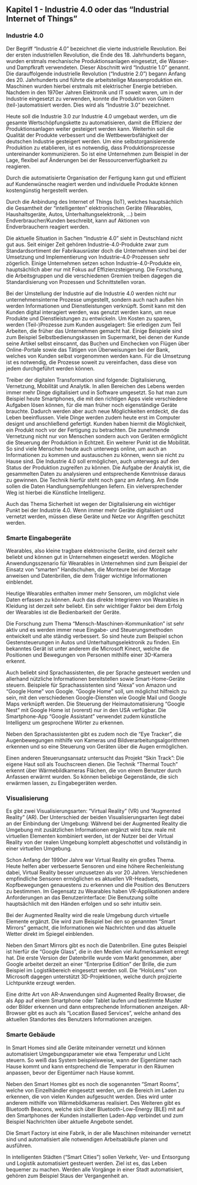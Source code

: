 ## Kapitel 1 - Industrie 4.0 oder das “Industrial Internet of Things”
### Industrie 4.0
Der Begriff “Industrie 4.0” bezeichnet die vierte industrielle Revolution. Bei der ersten industriellen Revolution, die Ende des 18. Jahrhunderts begann, wurden erstmals mechanische Produktionsanlagen eingesetzt, die Wasser- und Dampfkraft verwendeten. Dieser Abschnitt wird “Industrie 1.0” genannt. Die darauffolgende industrielle Revolution (“Industrie 2.0”) begann Anfang des 20. Jahrhunderts und führte die arbeitsteilige Massenproduktion ein. Maschinen wurden hierbei erstmals mit elektrischer Energie betrieben. Nachdem in den 1970er Jahren Elektronik und IT soweit waren, um in der Industrie eingesetzt zu verwenden, konnte die Produktion von Gütern (teil-)automatisiert werden. Dies wird als “Industrie 3.0” bezeichnet.

Heute soll die Industrie 3.0 zur Industrie 4.0 umgebaut werden, um
die gesamte Wertschöpfungskette zu automatisieren, damit die Effizienz der Produktionsanlagen weiter gesteigert werden kann. Weiterhin soll die Qualität der Produkte verbessert und die Wettbewerbsfähigkeit der deutschen Industrie gesteigert werden.
Um eine selbstorganisierende Produktion zu etablieren, ist es notwendig, dass Produktionsprozesse untereinander kommunizieren. So ist eine Unternehmen zum Beispiel in der Lage, flexibel auf Änderungen bei der Ressourcenverfügbarkeit zu reagieren.

Durch die automatisierte Organisation der Fertigung kann gut und effizient auf Kundenwünsche reagiert werden und individuelle Produkte können kostengünstig hergestellt werden.

Durch die Anbindung des Internet of Things (IoT), welches hauptsächlich die Gesamtheit der “intelligenten” elektronischen Geräte (Wearables, Haushaltsgeräte, Autos, Unterhaltungselektronik, ...) beim Endverbraucher/Kunden beschreibt, kann auf Aktionen von Endverbrauchern reagiert werden.

Die aktuelle Situation in Sachen “Industrie 4.0” sieht in Deutschland nicht gut aus. Seit einiger Zeit gehören Industrie-4.0-Produkte zwar zum Standardsortiment der Fabrikausrüster doch die Unternehmen sind bei der Umsetzung und Implementierung von Industrie-4.0-Prozessen sehr zögerlich. Einige Unternehmen setzen schon Industrie-4.0-Produkte ein, hauptsächlich aber nur mit Fokus auf Effizienzsteigerung. Die Forschung, die Arbeitsgruppen und die verschiedenen Gremien treiben dagegen die Standardisierung von Prozessen und Schnittstellen voran.

Bei der Umstellung der Industrie auf die Industrie 4.0 werden nicht nur unternehmensinterne Prozesse umgestellt, sondern auch nach außen hin werden Informationen und Dienstleistungen verknüpft. Somit kann mit den Kunden digital interagiert werden, was genutzt werden kann, um neue Produkte und Dienstleistungen zu entwickeln. Um Kosten zu sparen, werden (Teil-)Prozesse zum Kunden ausgelagert: Sie erledigen zum Teil Arbeiten, die früher das Unternehmen gemacht hat. Einige Beispiele sind zum Beispiel Selbstbedienungskassen im Supermarkt, bei denen der Kunde seine Artikel selbst einscannt, das Buchen und Einchecken von Flügen über Online-Portale sowie das Tätigen von Überweisungen bei der Bank, welches von Kunden selbst vorgenommen werden kann.
Für die Umsetzung ist es notwendig, die Prozesse soweit zu vereinfachen, dass diese von jedem durchgeführt werden können.

Treiber der digitalen Transformation sind folgende: Digitalisierung, Vernetzung, Mobilität und Analytik. In allen Bereichen des Lebens werden immer mehr Dinge digitalisiert und in Software umgesetzt. So hat man zum Beispiel heute Smartphones, die mit den richtigen Apps viele verschiedene Aufgaben lösen können, für die man früher noch eigenständige Geräte brauchte. Dadurch werden aber auch neue Möglichkeiten entdeckt, die das Leben beeinflussen. Viele Dinge werden zudem heute erst im Computer designt und anschließend gefertigt. Kunden haben hiermit die Möglichkeit, ein Produkt noch vor der Fertigung zu betrachten.
Die zunehmende Vernetzung nicht nur von Menschen sondern auch von Geräten ermöglicht die Steuerung der Produktion in Echtzeit. Ein weiterer Punkt ist die Mobilität. So sind viele Menschen heute auch unterwegs online, um auch an Informationen zu kommen und austauschen zu können, wenn sie nicht zu Hause sind. Die Industrie 4.0 soll ermöglichen, auch unterwegs auf den Status der Produktion zugreifen zu können.
Die Aufgabe der Analytik ist, die gesammelten Daten zu analysieren und entsprechende Kenntnisse daraus zu gewinnen. Die Technik hierfür steht noch ganz am Anfang. Am Ende sollen die Daten Handlungsempfehlungen liefern. Ein vielversprechender Weg ist hierbei die Künstliche Intelligenz.

Auch das Thema Sicherheit ist wegen der Digitalisierung ein wichtiger Punkt bei der Industrie 4.0. Wenn immer mehr Geräte digitalisiert und vernetzt werden, müssen diese Geräte und Netze vor Angriffen geschützt werden.

### Smarte Eingabegeräte
Wearables, also kleine tragbare elektronische Geräte, sind derzeit sehr beliebt und können gut in Unternehmen eingesetzt werden. Mögliche Anwendungsszenario für Wearables in Unternehmen sind zum Beispiel der Einsatz von “smarten” Handschuhen, die Monteure bei der Montage anweisen und Datenbrillen, die dem Träger wichtige Informationen einblendet.

Heutige Wearables enthalten immer mehr Sensoren, um möglichst viele Daten erfassen zu können. Auch das direkte Integrieren von Wearables in Kleidung ist derzeit sehr beliebt.
Ein sehr wichtiger Faktor bei dem Erfolg der Wearables ist die Bedienbarkeit der Geräte.

Die Forschung zum Thema “Mensch-Maschinen-Kommunikation” ist sehr aktiv und es werden immer neue Eingabe- und Steuerungsmethoden entwickelt und alte ständig verbessert. So sind heute zum Beispiel schon Gestensteuerungen in Autos und Unterhaltungselektronik zu finden. Ein bekanntes Gerät ist unter anderem die Microsoft Kinect, welche die Positionen und Bewegungen von Personen mithilfe einer 3D-Kamera erkennt.

Auch beliebt sind Sprachassistenten, die per Sprache gesteuert werden und allerhand nützliche Informationen bereitstellen sowie Smart-Home-Geräte steuern. Beispiele für Sprachassistenten sind “Alexa” von Amazon und “Google Home” von Google.
“Google Home” soll, um möglichst hilfreich zu sein, mit den verschiedenen Google-Diensten wie Google Mail und Google Maps verknüpft werden. Die Steuerung der Heimautomatisierung “Google Nest” mit Google Home ist (vorerst) nur in den USA verfügbar.
Die Smartphone-App “Google Assistant” verwendet zudem künstliche Intelligenz um gesprochene Wörter zu erkennen.

Neben den Sprachassistenten gibt es zudem noch die “Eye Tracker”, die Augenbewegungen mithilfe von Kameras und Bildverarbeitungsalgorithmen erkennen und so eine Steuerung von Geräten über die Augen ermöglichen.

Einen anderen Steuerungsansatz untersucht das Projekt “Skin Track”: Die eigene Haut soll als Touchscreen dienen. Die Technik “Thermal Touch” erkennt über Wärmebildkameras Flächen, die von einem Benutzer durch Anfassen erwärmt wurden. So können beliebige Gegenstände, die sich erwärmen lassen, zu Eingabegeräten werden.

### Visualisierung
Es gibt zwei Visualisierungsarten: “Virtual Reality” (VR) und “Augmented Reality” (AR). Der Unterschied der beiden Visualisierungsarten liegt dabei an der Einbindung der Umgebung: Während bei der Augmented Reality die Umgebung mit zusätzlichen Informationen ergänzt wird bzw. reale mit virtuellen Elementen kombiniert werden, ist der Nutzer bei der Virtual Reality von der realen Umgebung komplett abgeschottet und vollständig in einer virtuellen Umgebung.

Schon Anfang der 1990er Jahre war Virtual Reality ein großes Thema. Heute helfen aber verbesserte Sensoren und eine höhere Rechenleistung dabei, Virtual Reality besser umzusetzen als vor 20 Jahren. Verschiedenen empfindliche Sensoren ermöglichen es aktuellen VR-Headsets, Kopfbewegungen genauestens zu erkennen und die Position des Benutzers zu bestimmen. Im Gegensatz zu Wearables haben VR-Applikationen andere Anforderungen an das Benutzerinterface: Die Benutzung sollte hauptsächlich mit den Händen erfolgen und so sehr intuitiv sein.

Bei der Augmented Reality wird die reale Umgebung durch virtuelle Elemente ergänzt. Die wird zum Beispiel bei den so genannten “Smart Mirrors” gemacht, die Informationen wie Nachrichten und das aktuelle Wetter direkt im Spiegel einblenden.

Neben den Smart Mirrors gibt es noch die Datenbrillen. Eine gutes Beispiel ist hierfür die “Google Glass”, die in den Medien viel Aufmerksamkeit erregt hat. Die erste Version der Datenbrille wurde vom Markt genommen, aber Google arbeitet derzeit an einer “Enterprise Edition” der Brille, die zum Beispiel im Logistikbereich eingesetzt werden soll.
Die “HoloLens” von Microsoft dagegen unterstützt 3D-Projektionen, welche durch projizierte Lichtpunkte erzeugt werden.

Eine dritte Art von AR-Anwendungen sind Augmented Reality Browser, die als App auf einem Smartphone oder Tablet laufen und bestimmte Muster oder Bilder erkennen und dann entsprechende Informationen anzeigen. AR-Browser gibt es auch als “Location Based Services”, welche anhand des aktuellen Standortes des Benutzers Informationen anzeigen.

### Smarte Gebäude
In Smart Homes sind alle Geräte miteinander vernetzt und können automatisiert Umgebungsparameter wie etwa Temperatur und Licht steuern. So weiß das System beispielsweise, wann der Eigentümer nach Hause kommt und kann entsprechend die Temperatur in den Räumen anpassen, bevor der Eigentümer nach Hause kommt.

Neben den Smart Homes gibt es noch die sogenannten “Smart Rooms”, welche von Einzelhändler eingesetzt werden, um die Bereich im Laden zu erkennen, die von vielen Kunden aufgesucht werden. Dies wird unter anderem mithilfe von Wärmebildkameras realisiert.
Des Weiteren gibt es Bluetooth Beacons, welche sich über Bluetooth-Low-Energy (BLE) mit auf den Smartphones der Kunden installierten Laden-App verbindet und zum Beispiel Nachrichten über aktuelle Angebote sendet.

Die Smart Factory ist eine Fabrik, in der alle Maschinen miteinander vernetzt sind und automatisiert alle notwendigen Arbeitsabläufe planen und ausführen.

In intelligenten Städten (“Smart Cities”) sollen Verkehr, Ver- und Entsorgung und Logistik automatisiert gesteuert werden. Ziel ist es, das Leben bequemer zu machen. Werden alle Vorgänge in einer Stadt automatisiert, gehören zum Beispiel Staus der Vergangenheit an.
